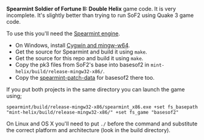 **Spearmint Soldier of Fortune II: Double Helix** game code. It is very incomplete. It's slightly better than trying to run SoF2 using Quake 3 game code.

To use this you'll need the [Spearmint engine](https://github.com/zturtleman/spearmint).

  * On Windows, install [Cygwin and mingw-w64](https://github.com/zturtleman/spearmint/wiki/Compiling#windows).
  * Get the source for Spearmint and build it using `make`.
  * Get the source for this repo and build it using `make`.
  * Copy the pk3 files from SoF2's base into basesof2 in `mint-helix/build/release-mingw32-x86/`.
  * Copy the [spearmint-patch-data](https://github.com/zturtleman/spearmint-patch-data) for basesof2 there too.

If you put both projects in the same directory you can launch the game using;

    spearmint/build/release-mingw32-x86/spearmint_x86.exe +set fs_basepath "mint-helix/build/release-mingw32-x86/" +set fs_game "basesof2"

On Linux and OS X you'll need to put `./` before the command and substitute the correct platform and architecture (look in the build directory).

